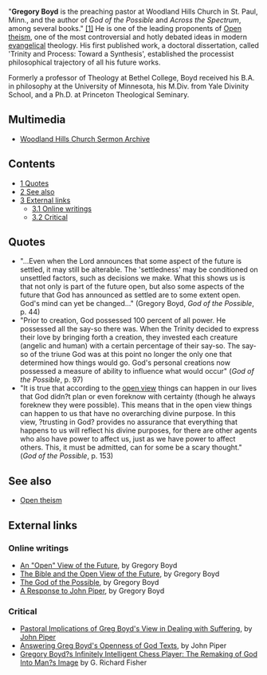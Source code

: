 "**Gregory Boyd** is the preaching pastor at Woodland Hills Church
in St. Paul, Minn., and the author of *God of the Possible* and
*Across the Spectrum*, among several books."
[[1]](http://www.christianitytoday.com/ct/2003/002/42.89.html) He
is one of the leading proponents of
[Open theism](Open_theism "Open theism"), one of the most
controversial and hotly debated ideas in modern
[evangelical](Evangelicalism "Evangelicalism") theology. His first
published work, a doctoral dissertation, called 'Trinity and
Process: Toward a Synthesis', established the processist
philosophical trajectory of all his future works.

Formerly a professor of Theology at Bethel College, Boyd received
his B.A. in philosophy at the University of Minnesota, his M.Div.
from Yale Divinity School, and a Ph.D. at Princeton Theological
Seminary.



## Multimedia

-   [Woodland Hills Church Sermon Archive](http://www.whchurch.org/content/page_506.htm)

## Contents

-   [1 Quotes](#Quotes)
-   [2 See also](#See_also)
-   [3 External links](#External_links)
    -   [3.1 Online writings](#Online_writings)
    -   [3.2 Critical](#Critical)


## Quotes

-   "...Even when the Lord announces that some aspect of the future
    is settled, it may still be alterable. The 'settledness' may be
    conditioned on unsettled factors, such as decisions we make. What
    this shows us is that not only is part of the future open, but also
    some aspects of the future that God has announced as settled are to
    some extent open. God's mind can yet be changed..." (Gregory Boyd,
    *God of the Possible*, p. 44)
-   "Prior to creation, God possessed 100 percent of all power. He
    possessed all the say-so there was. When the Trinity decided to
    express their love by bringing forth a creation, they invested each
    creature (angelic and human) with a certain percentage of their
    say-so. The say-so of the triune God was at this point no longer
    the only one that determined how things would go. God's personal
    creations now possessed a measure of ability to influence what
    would occur" (*God of the Possible*, p. 97)
-   "It is true that according to the
    [open view](Open_theism "Open theism") things can happen in our
    lives that God didn?t plan or even foreknow with certainty (though
    he always foreknew they were possible). This means that in the open
    view things can happen to us that have no overarching divine
    purpose. In this view, ?trusting in God? provides no assurance that
    everything that happens to us will reflect his divine purposes, for
    there are other agents who also have power to affect us, just as we
    have power to affect others. This, it must be admitted, can for
    some be a scary thought." (*God of the Possible*, p. 153)

## See also

-   [Open theism](Open_theism "Open theism")

## External links

### Online writings

-   [An "Open" View of the Future](http://www.biblical-theology.com/omniscience2/view%20of%20future.htm),
    by Gregory Boyd
-   [The Bible and the Open View of the Future](http://twtministries.com/articles/9_openness/open.html),
    by Gregory Boyd
-   [The God of the Possible](http://www.biblical-theology.com/omniscience2/possible.htm),
    by Gregory Boyd
-   [A Response to John Piper](http://twtministries.com/articles/9_openness/piper.html),
    by Gregory Boyd

### Critical

-   [Pastoral Implications of Greg Boyd's View in Dealing with Suffering](http://www.desiringgod.org/library/topics/foreknowledge/pastoral_boyd_suffer.html),
    by [John Piper](John_Piper "John Piper")
-   [Answering Greg Boyd's Openness of God Texts](http://www.desiringgod.org/library/topics/foreknowledge/answering_boyd.html),
    by John Piper
-   [Gregory Boyd?s Infinitely Intelligent Chess Player: The Remaking of God Into Man?s Image](http://www.pfo.org/gregboyd.htm)
    by G. Richard Fisher



